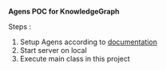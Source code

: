 **Agens POC for KnowledgeGraph**

Steps :
1. Setup Agens according to [documentation](https://bitnine.net/documentations/quick-guide-2-0.html#installation)
2. Start server on local
3. Execute main class in this project